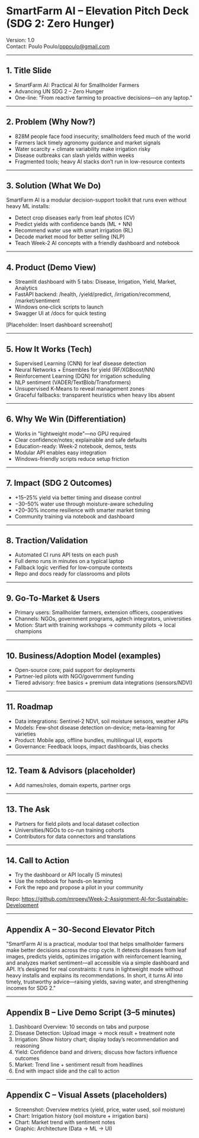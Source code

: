 # SmartFarm AI – Elevation Pitch Deck (SDG 2: Zero Hunger)

Version: 1.0  
Contact: Poulo Poulo/pppoulo@gmail.com

---

## 1. Title Slide
- SmartFarm AI: Practical AI for Smallholder Farmers
- Advancing UN SDG 2 – Zero Hunger
- One-line: "From reactive farming to proactive decisions—on any laptop."

---

## 2. Problem (Why Now?)
- 828M people face food insecurity; smallholders feed much of the world
- Farmers lack timely agronomy guidance and market signals
- Water scarcity + climate variability make irrigation risky
- Disease outbreaks can slash yields within weeks
- Fragmented tools; heavy AI stacks don’t run in low-resource contexts

---

## 3. Solution (What We Do)
SmartFarm AI is a modular decision-support toolkit that runs even without heavy ML installs:
- Detect crop diseases early from leaf photos (CV)
- Predict yields with confidence bands (ML + NN)
- Recommend water use with smart irrigation (RL)
- Decode market mood for better selling (NLP)
- Teach Week‑2 AI concepts with a friendly dashboard and notebook

---

## 4. Product (Demo View)
- Streamlit dashboard with 5 tabs: Disease, Irrigation, Yield, Market, Analytics
- FastAPI backend: /health, /yield/predict, /irrigation/recommend, /market/sentiment
- Windows one‑click scripts to launch
- Swagger UI at /docs for quick testing

[Placeholder: Insert dashboard screenshot]

---

## 5. How It Works (Tech)
- Supervised Learning (CNN) for leaf disease detection
- Neural Networks + Ensembles for yield (RF/XGBoost/NN)
- Reinforcement Learning (DQN) for irrigation scheduling
- NLP sentiment (VADER/TextBlob/Transformers)
- Unsupervised K‑Means to reveal management zones
- Graceful fallbacks: transparent heuristics when heavy libs absent

---

## 6. Why We Win (Differentiation)
- Works in "lightweight mode"—no GPU required
- Clear confidence/notes; explainable and safe defaults
- Education-ready: Week‑2 notebook, demos, tests
- Modular API enables easy integration
- Windows-friendly scripts reduce setup friction

---

## 7. Impact (SDG 2 Outcomes)
- +15–25% yield via better timing and disease control
- −30–50% water use through moisture-aware scheduling
- +20–30% income resilience with smarter market timing
- Community training via notebook and dashboard

---

## 8. Traction/Validation
- Automated CI runs API tests on each push
- Full demo runs in minutes on a typical laptop
- Fallback logic verified for low‑compute contexts
- Repo and docs ready for classrooms and pilots

---

## 9. Go-To-Market & Users
- Primary users: Smallholder farmers, extension officers, cooperatives
- Channels: NGOs, government programs, agtech integrators, universities
- Motion: Start with training workshops → community pilots → local champions

---

## 10. Business/Adoption Model (examples)
- Open-source core; paid support for deployments
- Partner-led pilots with NGO/government funding
- Tiered advisory: free basics + premium data integrations (sensors/NDVI)

---

## 11. Roadmap
- Data integrations: Sentinel‑2 NDVI, soil moisture sensors, weather APIs
- Models: Few‑shot disease detection on-device; meta-learning for varieties
- Product: Mobile app, offline bundles, multilingual UI, exports
- Governance: Feedback loops, impact dashboards, bias checks

---

## 12. Team & Advisors (placeholder)
- Add names/roles, domain experts, partner orgs

---

## 13. The Ask
- Partners for field pilots and local dataset collection
- Universities/NGOs to co-run training cohorts
- Contributors for data connectors and translations

---

## 14. Call to Action
- Try the dashboard or API locally (5 minutes)
- Use the notebook for hands-on learning
- Fork the repo and propose a pilot in your community

Repo: https://github.com/mrpeey/Week-2-Assignment-AI-for-Sustainable-Development

---

## Appendix A – 30‑Second Elevator Pitch
"SmartFarm AI is a practical, modular tool that helps smallholder farmers make better decisions across the crop cycle. It detects diseases from leaf images, predicts yields, optimizes irrigation with reinforcement learning, and analyzes market sentiment—all accessible via a simple dashboard and API. It’s designed for real constraints: it runs in lightweight mode without heavy installs and explains its recommendations. In short, it turns AI into timely, trustworthy advice—raising yields, saving water, and strengthening incomes for SDG 2."

---

## Appendix B – Live Demo Script (3–5 minutes)
1) Dashboard Overview: 10 seconds on tabs and purpose
2) Disease Detection: Upload image → mock result + treatment note
3) Irrigation: Show history chart; display today’s recommendation and reasoning
4) Yield: Confidence band and drivers; discuss how factors influence outcomes
5) Market: Trend line + sentiment result from headlines
6) End with impact slide and the call to action

---

## Appendix C – Visual Assets (placeholders)
- Screenshot: Overview metrics (yield, price, water used, soil moisture)
- Chart: Irrigation history (soil moisture + irrigation bars)
- Chart: Market trend with sentiment notes
- Graphic: Architecture (Data → ML → UI)
